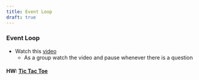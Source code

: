 ```yaml
---
title: Event Loop
draft: true
---
```


### Event Loop

- Watch this [video](https://www.youtube.com/watch?v=8aGhZQkoFbQ&vl=en)
  - As a group watch the video and pause whenever there is a question

#### HW: [Tic Tac Toe](../assignments/tic-tac-toe)
